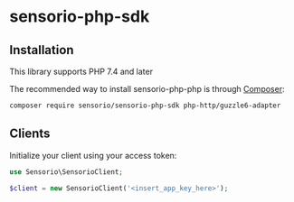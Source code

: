 # sensorio-php-sdk

## Installation

This library supports PHP 7.4 and later

The recommended way to install sensorio-php-php is through [Composer](https://getcomposer.org):

```sh
composer require sensorio/sensorio-php-sdk php-http/guzzle6-adapter
```

## Clients

Initialize your client using your access token:

```php
use Sensorio\SensorioClient;

$client = new SensorioClient('<insert_app_key_here>');
```